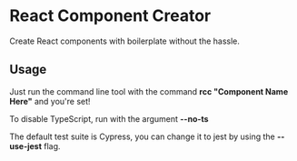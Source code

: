 # React Component Creator

Create React components with boilerplate without the hassle.

## Usage

Just run the command line tool with the command **rcc "Component Name Here"** and you're set!

To disable TypeScript, run with the argument **--no-ts**

The default test suite is Cypress, you can change it to jest by using the **--use-jest** flag.
